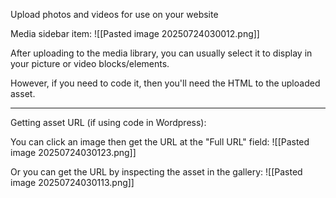 Upload photos and videos for use on your website

Media sidebar item:
![[Pasted image 20250724030012.png]]

After uploading to the media library, you can usually select it to display in your picture or video blocks/elements.

However, if you need to code it, then you'll need the HTML to the uploaded asset.

---

Getting asset URL (if using code in Wordpress):

You can click an image then get the URL at the "Full URL" field:
![[Pasted image 20250724030123.png]]

Or you can get the URL by inspecting the asset in the gallery:
![[Pasted image 20250724030113.png]]